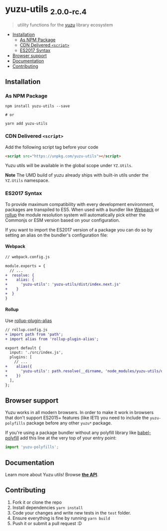 # yuzu-utils <sub>2.0.0-rc.4<sub>

> utility functions for the [yuzu](https://github.com/dwightjack/yuzu/) library ecosystem

<!-- TOC depthTo:3 -->

- [Installation](#installation)
  - [As NPM Package](#as-npm-package)
  - [CDN Delivered `<script>`](#cdn-delivered-script)
  - [ES2017 Syntax](#es2017-syntax)
- [Browser support](#browser-support)
- [Documentation](#documentation)
- [Contributing](#contributing)

<!-- /TOC -->

## Installation

### As NPM Package

```
npm install yuzu-utils --save

# or

yarn add yuzu-utils
```

### CDN Delivered `<script>`

Add the following script tag before your code

```html
<script src="https://unpkg.com/yuzu-utils"></script>
```

Yuzu utils will be available in the global scope under `YZ.Utils`.

**Note** The UMD build of yuzu already ships with built-in utils under the `YZ.Utils` namespace.

### ES2017 Syntax

To provide maximum compatibility with every development environment, packages are transpiled to ES5. When used with a bundler like [Webpack](https://webpack.js.org/) or [rollup](https://rollupjs.org) the module resolution system will automatically pick either the Commonjs or ESM version based on your configuration.

If you want to import the ES2017 version of a package you can do so by setting an alias on the bundler's configuration file:

#### Webpack

```diff
// webpack.config.js

module.exports = {
  // ...
+  resolve: {
+    alias: {
+      'yuzu-utils': 'yuzu-utils/dist/index.next.js'
+    }
+  }
}
```

#### Rollup

Use [rollup-plugin-alias](https://github.com/rollup/rollup-plugin-alias)

```diff
// rollup.config.js
+ import path from 'path';
+ import alias from 'rollup-plugin-alias';

export default {
  input: './src/index.js',
  plugins: [
    // ...
+    alias({
+      'yuzu-utils': path.resolve(__dirname, 'node_modules/yuzu-utils/dist/index.next.js')
+    })
  ],
};
```

## Browser support

Yuzu works in all modern browsers. In order to make it work in browsers that don't support ES2015+ features (like IE11) you need to include the `yuzu-polyfills` package before any other `yuzu*` package.

If you're using a package bundler without any polyfill library like [babel-polyfill](https://babeljs.io/docs/en/babel-polyfill/) add this line at the very top of your entry point:

```js
import 'yuzu-polyfills';
```

## Documentation

Learn more about Yuzu utils! Browse **[the API](https://dwightjack.github.io/yuzu/#/packages/utils/api/index)**.

## Contributing

1.  Fork it or clone the repo
1.  Install dependencies `yarn install`
1.  Code your changes and write new tests in the `test` folder.
1.  Ensure everything is fine by running `yarn build`
1.  Push it or submit a pull request :D
